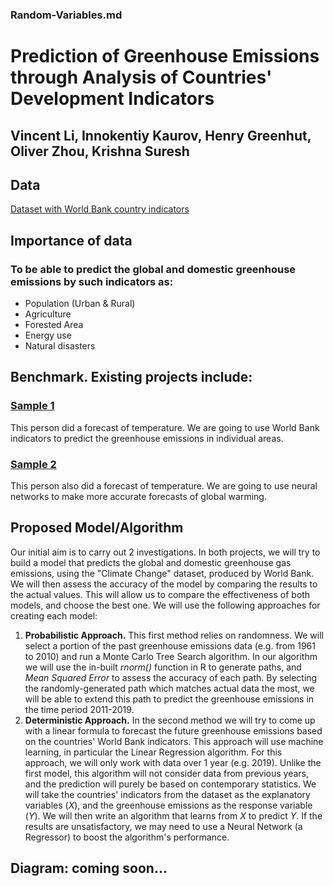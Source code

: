 ### Random-Variables.md

# Prediction of Greenhouse Emissions through Analysis of Countries' Development Indicators

## Vincent Li, Innokentiy Kaurov, Henry Greenhut, Oliver Zhou, Krishna Suresh

## Data

[Dataset with World Bank country indicators](https://www.kaggle.com/ploverbrown/world-bank-indicators-collection)

## Importance of data
### To be able to predict the global and domestic greenhouse emissions by such indicators as:
- Population (Urban & Rural)
- Agriculture
- Forested Area
- Energy use
- Natural disasters
## Benchmark. Existing projects include:
### [Sample 1](https://www.kaggle.com/ghenima/temperature-change-analysis-in-progress)
This person did a forecast of temperature. We are going to use World Bank indicators to predict the greenhouse emissions in individual areas.

### [Sample 2](https://www.kaggle.com/gatandubuc/forecast-with-n-beats-interpretable-model)
This person also did a forecast of temperature. We are going to use neural networks to make more accurate forecasts of global warming.
## Proposed Model/Algorithm
Our initial aim is to carry out 2 investigations. In both projects, we will try to build
a model that predicts the global and domestic greenhouse gas emissions, using the "Climate Change" dataset, produced by World Bank. We will then assess the accuracy of the model by comparing the results to 
the actual values. This will allow us to compare the effectiveness of both models, and choose the best one.
We will use the following approaches for creating each model:
1. **Probabilistic Approach.** This first method relies on randomness. We will select a portion of the past greenhouse emissions data (e.g. from 1961 to 2010) and run a Monte Carlo Tree Search algorithm. In our algorithm we will use the in-built *rnorm()* function in R to generate paths, and *Mean Squared Error* to assess the accuracy of each path. By selecting the randomly-generated path which matches actual data the most, we will be able to extend this path to predict the greenhouse emissions in the time period 2011-2019. 
2. **Deterministic Approach.** In the second method we will try to come up with a linear formula to forecast the future greenhouse emissions based on the 
countries' World Bank indicators. This approach will use machine learning, in particular the Linear Regression algorithm.
For this approach, we will only work with data over 1 year (e.g. 2019). Unlike the first model, this algorithm will not consider data from previous years, 
and the prediction will purely be based on contemporary statistics.
We will take the countries' indicators from the dataset as the explanatory variables (*X*), and the greenhouse emissions as the response variable (*Y*).
We will then write an algorithm that learns from *X* to predict *Y*.
If the results are unsatisfactory, we may need to use a Neural Network (a Regressor) to boost the algorithm's performance.

## Diagram: coming soon...
